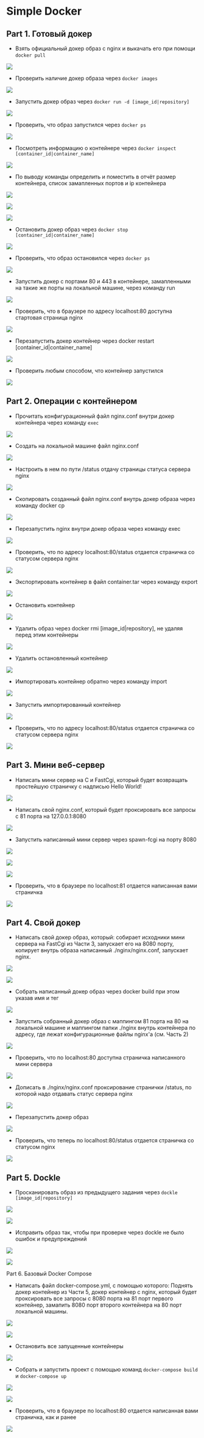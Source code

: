 # Simple Docker

## Part 1. Готовый докер

- Взять официальный докер образ с nginx и выкачать его при помощи ``docker pull``

![](imgs/part-1_1.1.png) 

- Проверить наличие докер образа через ``docker images``

![](imgs/part-1_2.1.png) 

- Запустить докер образ через ``docker run -d [image_id|repository]``

![](imgs/part-1_3.1.png) 

- Проверить, что образ запустился через ``docker ps``

![](imgs/part-1_4.1.png) 

- Посмотреть информацию о контейнере через ``docker inspect [container_id|container_name]``

![](imgs/part-1_5.1.png) 

- По выводу команды определить и поместить в отчёт размер контейнера, список замапленных портов и ip контейнера

![](imgs/part-1_6.1.png) 

![](imgs/part-1_6.2.png) 

![](imgs/part-1_6.3.png) 

- Остановить докер образ через ``docker stop [container_id|container_name]``

![](imgs/part-1_7.1.png) 

- Проверить, что образ остановился через ``docker ps``

![](imgs/part-1_8.1.png) 

- Запустить докер с портами 80 и 443 в контейнере, замапленными на такие же порты на локальной машине, через команду run

![](imgs/part-1_9.1.png) 

- Проверить, что в браузере по адресу localhost:80 доступна стартовая страница nginx

![](imgs/part-1_10.1.png) 

- Перезапустить докер контейнер через docker restart [container_id|container_name]

![](imgs/part-1_11.1.png) 

- Проверить любым способом, что контейнер запустился

![](imgs/part-1_12.1.png) 


## Part 2. Операции с контейнером

- Прочитать конфигурационный файл nginx.conf внутри докер контейнера через команду ``exec``

![](imgs/part-2_1.1.png)

- Создать на локальной машине файл nginx.conf

![](imgs/part-2_2.1.png)

- Настроить в нем по пути /status отдачу страницы статуса сервера nginx

![](imgs/part-2_2.2.png)

- Скопировать созданный файл nginx.conf внутрь докер образа через команду docker cp

![](imgs/part-2_3.1.png)

- Перезапустить nginx внутри докер образа через команду exec

![](imgs/part-2_4.1.png)

- Проверить, что по адресу localhost:80/status отдается страничка со статусом сервера nginx

![](imgs/part-2_5.1.png)

- Экспортировать контейнер в файл container.tar через команду export

![](imgs/part-2_6.1.png)

- Остановить контейнер

![](imgs/part-2_7.1.png)

- Удалить образ через docker rmi [image_id|repository], не удаляя перед этим контейнеры

![](imgs/part-2_8.1.png)

- Удалить остановленный контейнер

![](imgs/part-2_9.1.png)

- Импортировать контейнер обратно через команду import

![](imgs/part-2_10.1.png)

- Запустить импортированный контейнер

![](imgs/part-2_11.1.png)

- Проверить, что по адресу localhost:80/status отдается страничка со статусом сервера nginx

![](imgs/part-2_12.1.png)


## Part 3. Мини веб-сервер

 - Написать мини сервер на C и FastCgi, который будет возвращать простейшую страничку с надписью Hello World!

![](imgs/part-3_1.1.png)

- Написать свой nginx.conf, который будет проксировать все запросы с 81 порта на 127.0.0.1:8080

![](imgs/part-3_2.1.png)

- Запустить написанный мини сервер через spawn-fcgi на порту 8080

![](imgs/part-3_3.1.png)

![](imgs/part-3_3.2.png)

![](imgs/part-3_3.3.png)

- Проверить, что в браузере по localhost:81 отдается написанная вами страничка

![](imgs/part-3_4.1.png)


## Part 4. Свой докер

- Написать свой докер образ, который: собирает исходники мини сервера на FastCgi из Части 3, запускает его на 8080 порту, копирует внутрь образа написанный ./nginx/nginx.conf, запускает nginx.

![](imgs/part-4_1.1.png)

![](imgs/part-4_1.2.png)

- Собрать написанный докер образ через docker build при этом указав имя и тег

![](imgs/part-4_2.1.png)

- Запустить собранный докер образ с маппингом 81 порта на 80 на локальной машине и маппингом папки ./nginx внутрь контейнера по адресу, где лежат конфигурационные файлы nginx'а (см. Часть 2)

![](imgs/part-4_3.1.png)

- Проверить, что по localhost:80 доступна страничка написанного мини сервера

![](imgs/part-4_4.1.png)

- Дописать в ./nginx/nginx.conf проксирование странички /status, по которой надо отдавать статус сервера nginx

![](imgs/part-4_5.1.png)

- Перезапустить докер образ

![](imgs/part-4_6.1.png)

- Проверить, что теперь по localhost:80/status отдается страничка со статусом nginx

![](imgs/part-4_7.1.png)


## Part 5. Dockle

- Просканировать образ из предыдущего задания через ``dockle [image_id|repository]``

![](imgs/part-5_1.1.png)

![](imgs/part-5_1.2.png)

- Исправить образ так, чтобы при проверке через dockle не было ошибок и предупреждений

![](imgs/part-5_2.1.png)

![](imgs/part-5_2.2.png)

Part 6. Базовый Docker Compose

- Написать файл docker-compose.yml, с помощью которого: Поднять докер контейнер из Части 5, докер контейнер с nginx, который будет проксировать все запросы с 8080 порта на 81 порт первого контейнер, замапить 8080 порт второго контейнера на 80 порт локальной машины.

![](imgs/part-6_1.1.png)

![](imgs/part-6_1.2.png)

- Остановить все запущенные контейнеры

![](imgs/part-6_3.1.png)

- Собрать и запустить проект с помощью команд ``docker-compose build`` и ``docker-compose up``

![](imgs/part-6_4.1.png)

![](imgs/part-6_4.2.png)

- Проверить, что в браузере по localhost:80 отдается написанная вами страничка, как и ранее

![](imgs/part-6_5.1.png)
